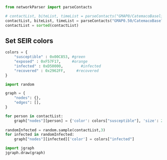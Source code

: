 

```python
from networkParser import parseContacts

# contactList, biteList, timeList = parseContacts("GMAP0/CatemacoBaseline_HET 36756.xml")
contactList, biteList, timeList = parseContacts("GMAP0.50/CatemacoBaseline_HET 68944.xml")
contactList = sorted(contactList)
```

## Set SEIR colors


```python
colors = {
    "susceptible" : 0x00C853, #green
    "exposed" : 0xF57F17,     #orange
    "infected" : 0xD50000,        #infected
    "recovered" : 0x2962FF,     #recovered
}
```


```python
import random

graph = {
    "nodes": {},
    "edges": [],
}

for person in contactList:
    graph["nodes"][person] = {'color': colors["susceptible"], 'size': 2.0}
    
randomInfected = random.sample(contactList,3)
for infected in randomInfected:
    graph["nodes"][infected]['color'] = colors["infected"]
```


```python
import jgraph
jgraph.draw(graph)
```


<div id="graph-3e144fc9-45a1-40c6-ada0-eebd4b5da484"></div>
           <script type="text/javascript">
           require.config({baseUrl: '/',
                             paths: {jgraph: ['nbextensions/jgraph.min', 'https://rawgit.com/patrickfuller/jgraph/master/js/build/jgraph.min']}});
           require(['jgraph'], function () {
               var $d = $('#graph-3e144fc9-45a1-40c6-ada0-eebd4b5da484');
               $d.width(600); $d.height(400);
               $d.jgraph = jQuery.extend({}, jgraph);
               $d.jgraph.create($d, {nodeSize: 2.000000,
                                     edgeSize: 0.250000,
                                     defaultNodeColor: '0x5bc0de',
                                     defaultEdgeColor: '0xaaaaaa',
                                     shader: 'basic',
                                     z: 100,
                                     runOptimization: true,
                                     directed: true,
                                     showSave: false});
               $d.jgraph.draw({
    "edges": [],
    "nodes": {
        "aa": { "color": "0xc853", "size": 2.0 },
        "ab": { "color": "0xc853", "size": 2.0 },
        "ac": { "color": "0xc853", "size": 2.0 },
        "ad": { "color": "0xc853", "size": 2.0 },
        "ae": { "color": "0xc853", "size": 2.0 },
        "af": { "color": "0xc853", "size": 2.0 },
        "ag": { "color": "0xc853", "size": 2.0 },
        "ah": { "color": "0xc853", "size": 2.0 },
        "ai": { "color": "0xc853", "size": 2.0 },
        "aj": { "color": "0xc853", "size": 2.0 },
        "ak": { "color": "0xc853", "size": 2.0 },
        "al": { "color": "0xc853", "size": 2.0 },
        "am": { "color": "0xc853", "size": 2.0 },
        "an": { "color": "0xc853", "size": 2.0 },
        "ao": { "color": "0xc853", "size": 2.0 },
        "ap": { "color": "0xc853", "size": 2.0 },
        "aq": { "color": "0xc853", "size": 2.0 },
        "ar": { "color": "0xc853", "size": 2.0 },
        "as": { "color": "0xc853", "size": 2.0 },
        "at": { "color": "0xc853", "size": 2.0 },
        "au": { "color": "0xc853", "size": 2.0 },
        "av": { "color": "0xc853", "size": 2.0 },
        "aw": { "color": "0xd50000", "size": 2.0 },
        "ax": { "color": "0xc853", "size": 2.0 },
        "ay": { "color": "0xc853", "size": 2.0 },
        "ba": { "color": "0xc853", "size": 2.0 },
        "bb": { "color": "0xc853", "size": 2.0 },
        "bc": { "color": "0xc853", "size": 2.0 },
        "bd": { "color": "0xc853", "size": 2.0 },
        "be": { "color": "0xc853", "size": 2.0 },
        "bf": { "color": "0xc853", "size": 2.0 },
        "bg": { "color": "0xc853", "size": 2.0 },
        "bh": { "color": "0xc853", "size": 2.0 },
        "bi": { "color": "0xc853", "size": 2.0 },
        "bj": { "color": "0xc853", "size": 2.0 },
        "bk": { "color": "0xc853", "size": 2.0 },
        "bl": { "color": "0xc853", "size": 2.0 },
        "bm": { "color": "0xc853", "size": 2.0 },
        "bn": { "color": "0xc853", "size": 2.0 },
        "bo": { "color": "0xc853", "size": 2.0 },
        "bp": { "color": "0xc853", "size": 2.0 },
        "bq": { "color": "0xc853", "size": 2.0 },
        "br": { "color": "0xc853", "size": 2.0 },
        "bs": { "color": "0xc853", "size": 2.0 },
        "bt": { "color": "0xc853", "size": 2.0 },
        "bu": { "color": "0xc853", "size": 2.0 },
        "bv": { "color": "0xc853", "size": 2.0 },
        "bw": { "color": "0xc853", "size": 2.0 },
        "bx": { "color": "0xc853", "size": 2.0 },
        "by": { "color": "0xc853", "size": 2.0 },
        "bz": { "color": "0xc853", "size": 2.0 },
        "ca": { "color": "0xc853", "size": 2.0 },
        "cb": { "color": "0xc853", "size": 2.0 },
        "cc": { "color": "0xd50000", "size": 2.0 },
        "cd": { "color": "0xc853", "size": 2.0 },
        "ce": { "color": "0xc853", "size": 2.0 },
        "cf": { "color": "0xc853", "size": 2.0 },
        "cg": { "color": "0xc853", "size": 2.0 },
        "ch": { "color": "0xc853", "size": 2.0 },
        "ci": { "color": "0xc853", "size": 2.0 },
        "cj": { "color": "0xc853", "size": 2.0 },
        "ck": { "color": "0xd50000", "size": 2.0 }
    }
});

               $d.resizable({
                   aspectRatio: 600 / 400,
                   resize: function (evt, ui) {
                       $d.jgraph.renderer.setSize(ui.size.width,
                                                  ui.size.height);
                   }
               });
           });
           </script>



```python
# WARMUP = int(random.uniform(25000, 70000))
WARMUP = int(random.uniform(4000, 10000))
infectionsPerContact = {}

for i in contactList:
    infectionsPerContact[i] = []

timeListSortedKeys = list(filter(lambda x: x > WARMUP,  sorted(timeList.keys())))

exposed = {}

initialTime = 0 if len(timeListSortedKeys) == 0 else int(timeListSortedKeys[0])

# print(timeList)
# print(timeListSortedKeys)
```


```python
infectedPeople = {}
susceptible = contactList.copy()

for i in randomInfected:
        infectedPeople[i] = initialTime
        susceptible.remove(i)
recovered = {}
asymptomatic = {}
infectedMosquitoes = []
mosquitoesContact = {}
SEIR = {}
edges = []
```


```python
fourDays = 1152
threeDays = 864
tenDays = 2880
```


```python
for key in timeListSortedKeys:

		currentMosquitoes = timeList[key]
		currTime = int(key)
		for mosquito in currentMosquitoes:
			# Get time/bite
			currentBiteList = biteList[mosquito]
			i = currentBiteList["times"].index(key)
			bited = currentBiteList["bites"][i]
			
			if(bited in infectedPeople and mosquito not in infectedMosquitoes):
				# pVH Transmission probability from an infectious human to a susceptible mosquito per bite    0.3–0.75   
				 # (Gao et al., 2016; Andraud et al., 2012; Chikaki and Ishikawa, 2009)
				probability = random.uniform(0.3, 0.75)
				if(random.uniform(0.0,1.0) <= probability):
					infectedMosquitoes.append(mosquito)
					mosquitoesContact[mosquito] = bited
					# print("Mosquito {} got infected by {} at time {}".format(mosquito, bited, currTime))
			else:
				# pHV Transmission probability from an infectious mosquito to a susceptible human per bite    0.1–0.75    
				# (Gao et al., 2016; Andraud et al., 2012; Chikaki and Ishikawa, 2009)

				# 1/fH    Duration of human latent period, E (days)   4   (Turmel et al., 2016; Bearcroft, 1956)
				# 345600
				if(mosquito in infectedMosquitoes and bited in susceptible):
					if(random.uniform(0.0,1.0) <= random.uniform(0.1,0.75)):
						exposed[bited] = currTime
						susceptible.remove(bited)
						edges.append((mosquitoesContact[mosquito], currentBiteList["bites"][i]))
						infectionsPerContact[mosquitoesContact[mosquito]].append(bited)
						# print("Human {} got infected by {} {} at time {}".format(currentBiteList["bites"][i], mosquito, mosquitoesContact[mosquito], currTime))
						# status()
						# draw_graph(contactList, edges, infectedPeople, susceptible, exposed, recovered)
		removals = []
		for e in exposed:
			# https://www.sciencedirect.com/science/article/pii/S1755436517301093
			if(currTime >= exposed[e]+ (threeDays * 2) ):
			# if(currTime >= exposed[e]+ (threeDays * 1) ):
				infectedPeople[e] = currTime
				removals.append(e)
				# print("{} went from exposed to infected at {}".format(e,exposed[e]+fourDays))
				
		for r in removals:
			exposed.pop(r)
			# draw_graph(contactList, edges, infectedPeople, susceptible, exposed, recovered)


		removals = []
		for e in infectedPeople:
			if(currTime >= infectedPeople[e]+ (fourDays + threeDays)):
			# if(currTime >= infectedPeople[e]+ (fourDays)):
				recovered[e] = currTime
				removals.append(e)
				# print("{} went from infectious to recovered at time {}".format(e, infectedPeople[e]+fourDays))
		for r in removals:
			infectedPeople.pop(r)
			# draw_graph(contactList, edges, infectedPeople, susceptible, exposed, recovered)

		# UPDATE SEIR
		SEIR[currTime] = [len(susceptible), len(exposed), len(infectedPeople), len(recovered)]

	# Fin de simulación de epidemia
```


```python
print(infectionsPerContact)
```

    {'aa': [], 'ab': [], 'ac': [], 'ad': [], 'ae': [], 'af': [], 'ag': [], 'ah': [], 'ai': [], 'aj': [], 'ak': [], 'al': [], 'am': [], 'an': [], 'ao': [], 'ap': [], 'aq': [], 'ar': [], 'as': [], 'at': [], 'au': [], 'av': [], 'aw': [], 'ax': [], 'ay': [], 'ba': [], 'bb': [], 'bc': [], 'bd': [], 'be': [], 'bf': [], 'bg': [], 'bh': [], 'bi': [], 'bj': [], 'bk': [], 'bl': [], 'bm': [], 'bn': ['ah', 'cb'], 'bo': [], 'bp': [], 'bq': [], 'br': [], 'bs': [], 'bt': [], 'bu': [], 'bv': ['bw', 'cg'], 'bw': [], 'bx': [], 'by': [], 'bz': [], 'ca': [], 'cb': [], 'cc': ['cj'], 'cd': [], 'ce': [], 'cf': [], 'cg': [], 'ch': [], 'ci': [], 'cj': ['ag'], 'ck': ['bn', 'bc', 'bv', 'ai', 'by']}
    


```python
print("Exposed:", exposed)
print("Infected: ", infectedPeople)
print("Recovered: ", recovered)

```

    Exposed: {'cb': 18709}
    Infected:  {'cg': 19694}
    Recovered:  {'ck': 7670, 'aw': 7670, 'cc': 7670, 'bn': 12558, 'bc': 12905, 'bv': 13030, 'cj': 13503, 'ai': 14645, 'by': 17189, 'ag': 18059, 'bw': 18116, 'ah': 18655}
    

<font size="18"><br>
    Graph Showing:<br><br></font>
    <font size="18" color="green">Susceptible<br><br></font>
    <font size="18" color="orange">Exposed<br><br></font> 
    <font size="18" color="red">Infected<br><br></font>
    <font size="18" color="blue">Recovered<br><br></font>


```python
for infectedKey in infectedPeople.keys():
    graph["nodes"][infectedKey]["color"] = colors["infected"]
    
for recoveredKey in recovered.keys():
    graph["nodes"][recoveredKey]["color"] = colors["recovered"]

for exposedKey in exposed.keys():
    graph["nodes"][exposedKey]["color"] = colors["exposed"]
    
for infectionKey in infectionsPerContact.keys():
    infection = infectionsPerContact[infectionKey]
    for outNode in infection:
        graph["edges"].append({"source": infectionKey, "target": outNode, "color": 0x000000})
jgraph.draw(graph)
```


<div id="graph-cb5e7954-9c20-4141-9a18-6c8d1b4a19a8"></div>
           <script type="text/javascript">
           require.config({baseUrl: '/',
                             paths: {jgraph: ['nbextensions/jgraph.min', 'https://rawgit.com/patrickfuller/jgraph/master/js/build/jgraph.min']}});
           require(['jgraph'], function () {
               var $d = $('#graph-cb5e7954-9c20-4141-9a18-6c8d1b4a19a8');
               $d.width(600); $d.height(400);
               $d.jgraph = jQuery.extend({}, jgraph);
               $d.jgraph.create($d, {nodeSize: 2.000000,
                                     edgeSize: 0.250000,
                                     defaultNodeColor: '0x5bc0de',
                                     defaultEdgeColor: '0xaaaaaa',
                                     shader: 'basic',
                                     z: 100,
                                     runOptimization: true,
                                     directed: true,
                                     showSave: false});
               $d.jgraph.draw({
    "edges": [
        { "color": "0x0", "source": "bn", "target": "ah" },
        { "color": "0x0", "source": "bn", "target": "cb" },
        { "color": "0x0", "source": "bv", "target": "bw" },
        { "color": "0x0", "source": "bv", "target": "cg" },
        { "color": "0x0", "source": "cc", "target": "cj" },
        { "color": "0x0", "source": "cj", "target": "ag" },
        { "color": "0x0", "source": "ck", "target": "bn" },
        { "color": "0x0", "source": "ck", "target": "bc" },
        { "color": "0x0", "source": "ck", "target": "bv" },
        { "color": "0x0", "source": "ck", "target": "ai" },
        { "color": "0x0", "source": "ck", "target": "by" },
        { "color": "0x0", "source": "bn", "target": "ah" },
        { "color": "0x0", "source": "bn", "target": "cb" },
        { "color": "0x0", "source": "bv", "target": "bw" },
        { "color": "0x0", "source": "bv", "target": "cg" },
        { "color": "0x0", "source": "cc", "target": "cj" },
        { "color": "0x0", "source": "cj", "target": "ag" },
        { "color": "0x0", "source": "ck", "target": "bn" },
        { "color": "0x0", "source": "ck", "target": "bc" },
        { "color": "0x0", "source": "ck", "target": "bv" },
        { "color": "0x0", "source": "ck", "target": "ai" },
        { "color": "0x0", "source": "ck", "target": "by" },
        { "color": "0x0", "source": "bn", "target": "ah" },
        { "color": "0x0", "source": "bn", "target": "cb" },
        { "color": "0x0", "source": "bv", "target": "bw" },
        { "color": "0x0", "source": "bv", "target": "cg" },
        { "color": "0x0", "source": "cc", "target": "cj" },
        { "color": "0x0", "source": "cj", "target": "ag" },
        { "color": "0x0", "source": "ck", "target": "bn" },
        { "color": "0x0", "source": "ck", "target": "bc" },
        { "color": "0x0", "source": "ck", "target": "bv" },
        { "color": "0x0", "source": "ck", "target": "ai" },
        { "color": "0x0", "source": "ck", "target": "by" }
    ],
    "nodes": {
        "aa": { "color": "0xc853", "size": 2.0 },
        "ab": { "color": "0xc853", "size": 2.0 },
        "ac": { "color": "0xc853", "size": 2.0 },
        "ad": { "color": "0xc853", "size": 2.0 },
        "ae": { "color": "0xc853", "size": 2.0 },
        "af": { "color": "0xc853", "size": 2.0 },
        "ag": { "color": "0x2962ff", "size": 2.0 },
        "ah": { "color": "0x2962ff", "size": 2.0 },
        "ai": { "color": "0x2962ff", "size": 2.0 },
        "aj": { "color": "0xc853", "size": 2.0 },
        "ak": { "color": "0xc853", "size": 2.0 },
        "al": { "color": "0xc853", "size": 2.0 },
        "am": { "color": "0xc853", "size": 2.0 },
        "an": { "color": "0xc853", "size": 2.0 },
        "ao": { "color": "0xc853", "size": 2.0 },
        "ap": { "color": "0xc853", "size": 2.0 },
        "aq": { "color": "0xc853", "size": 2.0 },
        "ar": { "color": "0xc853", "size": 2.0 },
        "as": { "color": "0xc853", "size": 2.0 },
        "at": { "color": "0xc853", "size": 2.0 },
        "au": { "color": "0xc853", "size": 2.0 },
        "av": { "color": "0xc853", "size": 2.0 },
        "aw": { "color": "0x2962ff", "size": 2.0 },
        "ax": { "color": "0xc853", "size": 2.0 },
        "ay": { "color": "0xc853", "size": 2.0 },
        "ba": { "color": "0xc853", "size": 2.0 },
        "bb": { "color": "0xc853", "size": 2.0 },
        "bc": { "color": "0x2962ff", "size": 2.0 },
        "bd": { "color": "0xc853", "size": 2.0 },
        "be": { "color": "0xc853", "size": 2.0 },
        "bf": { "color": "0xc853", "size": 2.0 },
        "bg": { "color": "0xc853", "size": 2.0 },
        "bh": { "color": "0xc853", "size": 2.0 },
        "bi": { "color": "0xc853", "size": 2.0 },
        "bj": { "color": "0xc853", "size": 2.0 },
        "bk": { "color": "0xc853", "size": 2.0 },
        "bl": { "color": "0xc853", "size": 2.0 },
        "bm": { "color": "0xc853", "size": 2.0 },
        "bn": { "color": "0x2962ff", "size": 2.0 },
        "bo": { "color": "0xc853", "size": 2.0 },
        "bp": { "color": "0xc853", "size": 2.0 },
        "bq": { "color": "0xc853", "size": 2.0 },
        "br": { "color": "0xc853", "size": 2.0 },
        "bs": { "color": "0xc853", "size": 2.0 },
        "bt": { "color": "0xc853", "size": 2.0 },
        "bu": { "color": "0xc853", "size": 2.0 },
        "bv": { "color": "0x2962ff", "size": 2.0 },
        "bw": { "color": "0x2962ff", "size": 2.0 },
        "bx": { "color": "0xc853", "size": 2.0 },
        "by": { "color": "0x2962ff", "size": 2.0 },
        "bz": { "color": "0xc853", "size": 2.0 },
        "ca": { "color": "0xc853", "size": 2.0 },
        "cb": { "color": "0xf57f17", "size": 2.0 },
        "cc": { "color": "0x2962ff", "size": 2.0 },
        "cd": { "color": "0xc853", "size": 2.0 },
        "ce": { "color": "0xc853", "size": 2.0 },
        "cf": { "color": "0xc853", "size": 2.0 },
        "cg": { "color": "0xd50000", "size": 2.0 },
        "ch": { "color": "0xc853", "size": 2.0 },
        "ci": { "color": "0xc853", "size": 2.0 },
        "cj": { "color": "0x2962ff", "size": 2.0 },
        "ck": { "color": "0x2962ff", "size": 2.0 }
    }
});

               $d.resizable({
                   aspectRatio: 600 / 400,
                   resize: function (evt, ui) {
                       $d.jgraph.renderer.setSize(ui.size.width,
                                                  ui.size.height);
                   }
               });
           });
           </script>

